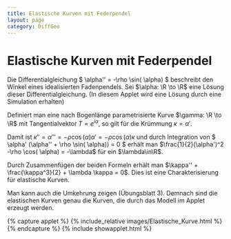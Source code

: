 ```yaml
---
title: Elastische Kurven mit Federpendel
layout: page
category: DiffGeo
---
```



# Elastische Kurven mit Federpendel

Die Differentialgleichung
$ \alpha'' = -\rho \sin( \alpha) $
beschreibt den Winkel eines idealisierten Fadenpendels. Sei $\alpha: \R \to \R$ eine Lösung dieser Differentialgleichung. (In diesem Applet wird eine Lösung durch eine Simulation erhalten)

Definiert man eine nach Bogenlänge parametrisierte Kurve $\gamma: \R \to \R$ mit Tangentialvektor $T = e^{i \alpha}$, so gilt für die Krümmung $\kappa = \alpha'$.

Damit ist $\kappa'' = \alpha''' = -\rho \cos( \alpha) \alpha' = -\rho \cos( \alpha) \kappa$ und durch Integration von $ \alpha' (\alpha'' + \rho \sin( \alpha)) = 0 $ erhält man
$\frac{1}{2}(\alpha')^2 -\rho \cos( \alpha) = -\lambda$ für ein $\lambda\in\R$.

Durch Zusammenfügen der beiden Formeln erhält man $\kappa'' + \frac{\kappa^3}{2} + \lambda \kappa = 0$. Dies ist eine Charakterisierung für elastische Kurven.

Man kann auch die Umkehrung zeigen (Übungsblatt 3). Demnach sind die elastischen Kurven genau die Kurven, die durch das Modell im Applet erzeugt werden.

{% capture applet %} {% include_relative images/Elastische_Kurve.html %} {% endcapture %}
{% include showapplet.html %}
